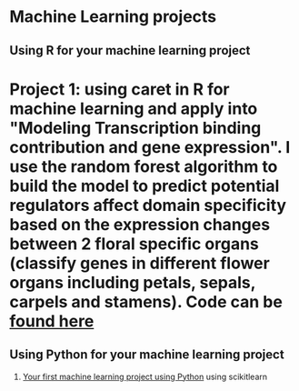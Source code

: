 # Machine Learning projects 


## Using R for your machine learning project 

# Project 1: using caret in R for machine learning and apply into "Modeling Transcription binding contribution and gene expression". I use the random forest algorithm to build the model to predict potential regulators affect domain specificity based on the expression changes between 2 floral specific organs (classify genes in different flower organs including petals, sepals, carpels and stamens). Code can be [found here](https://github.com/donalbonny/MachineLearning_projects/blob/master/flower_model.Rmd)



## Using Python for your machine learning project 
1. [Your first machine learning project using Python](https://machinelearningmastery.com/make-predictions-scikit-learn/) using scikitlearn 
